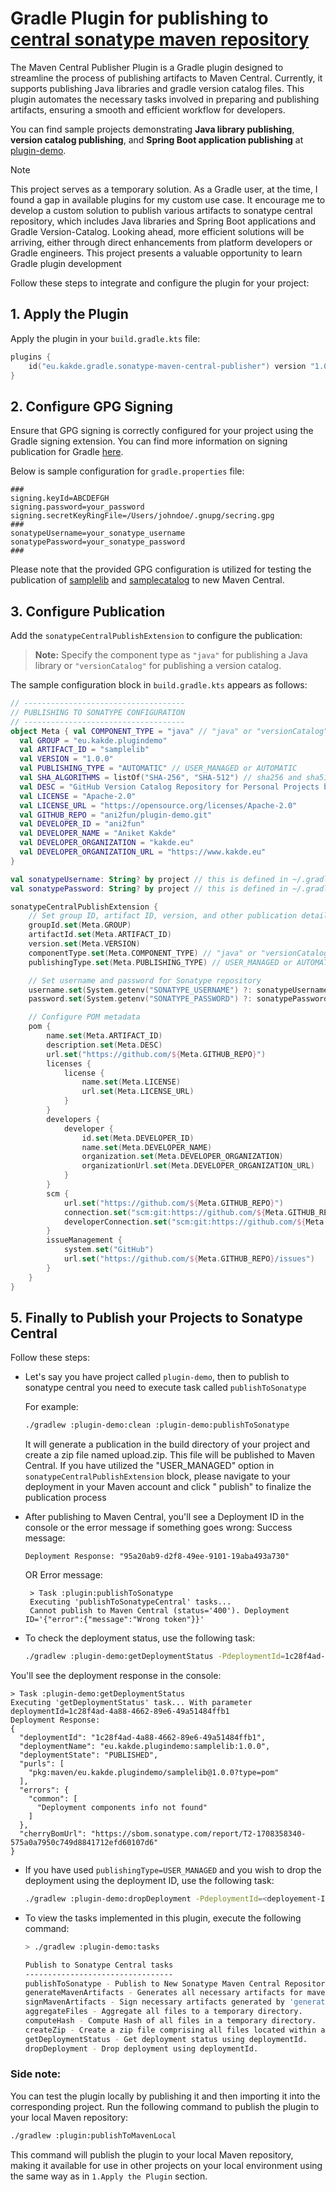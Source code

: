 # Gradle Plugin for publishing to [central sonatype maven repository](https://central.sonatype.com/)

The Maven Central Publisher Plugin is a Gradle plugin designed to streamline the process of publishing artifacts to
Maven Central. Currently, it supports publishing Java libraries and gradle version catalog files.
This plugin automates the necessary tasks involved in preparing and publishing artifacts, ensuring a smooth and
efficient workflow for developers.

You can find sample projects demonstrating **Java library publishing**, **version catalog publishing**, and **Spring
Boot application publishing** at [plugin-demo](https://github.com/ani2fun/plugin-demo).

> [!NOTE]
> This project serves as a temporary solution. As a Gradle user, at the time, I found a gap in available plugins for my
> custom use case.
> It encourage me to develop a custom solution to publish various artifacts to sonatype central repository, which
> includes Java libraries and Spring Boot applications and Gradle Version-Catalog.
> Looking ahead, more efficient solutions will be arriving, either through direct enhancements from platform developers
> or Gradle engineers.
> This project presents a valuable opportunity to learn Gradle plugin development

Follow these steps to integrate and configure the plugin for your project:

## 1. Apply the Plugin

Apply the plugin in your `build.gradle.kts` file:

```kotlin
plugins {
    id("eu.kakde.gradle.sonatype-maven-central-publisher") version "1.0.3"
}
```

## 2. Configure GPG Signing

Ensure that GPG signing is correctly configured for your project using the Gradle signing extension. You can find more
information on signing publication for Gradle [here](https://docs.gradle.org/current/userguide/signing_plugin.html).

Below is sample configuration for `gradle.properties` file:

```properties
###
signing.keyId=ABCDEFGH
signing.password=your_password
signing.secretKeyRingFile=/Users/johndoe/.gnupg/secring.gpg
###
sonatypeUsername=your_sonatype_username
sonatypePassword=your_sonatype_password
###
```

Please note that the provided GPG configuration is utilized for testing the publication
of [samplelib](https://repo1.maven.org/maven2/eu/kakde/plugindemo/samplelib/)
and [samplecatalog](https://repo1.maven.org/maven2/eu/kakde/plugindemo/samplecatalog/) to new Maven Central.

## 3. Configure Publication

Add the `sonatypeCentralPublishExtension` to configure the publication:

> **Note:** Specify the component type as `"java"` for publishing a Java library or `"versionCatalog"` for publishing a
> version catalog.

The sample configuration block in `build.gradle.kts` appears as follows:

```kotlin
// ------------------------------------
// PUBLISHING TO SONATYPE CONFIGURATION
// ------------------------------------
object Meta { val COMPONENT_TYPE = "java" // "java" or "versionCatalog"
  val GROUP = "eu.kakde.plugindemo"
  val ARTIFACT_ID = "samplelib"
  val VERSION = "1.0.0"
  val PUBLISHING_TYPE = "AUTOMATIC" // USER_MANAGED or AUTOMATIC
  val SHA_ALGORITHMS = listOf("SHA-256", "SHA-512") // sha256 and sha512 are supported but not mandatory. Only sha1 is mandatory but it is supported by default.
  val DESC = "GitHub Version Catalog Repository for Personal Projects based on Gradle"
  val LICENSE = "Apache-2.0"
  val LICENSE_URL = "https://opensource.org/licenses/Apache-2.0"
  val GITHUB_REPO = "ani2fun/plugin-demo.git"
  val DEVELOPER_ID = "ani2fun"
  val DEVELOPER_NAME = "Aniket Kakde"
  val DEVELOPER_ORGANIZATION = "kakde.eu"
  val DEVELOPER_ORGANIZATION_URL = "https://www.kakde.eu"
}

val sonatypeUsername: String? by project // this is defined in ~/.gradle/gradle.properties
val sonatypePassword: String? by project // this is defined in ~/.gradle/gradle.properties

sonatypeCentralPublishExtension {
    // Set group ID, artifact ID, version, and other publication details
    groupId.set(Meta.GROUP)
    artifactId.set(Meta.ARTIFACT_ID)
    version.set(Meta.VERSION)
    componentType.set(Meta.COMPONENT_TYPE) // "java" or "versionCatalog"
    publishingType.set(Meta.PUBLISHING_TYPE) // USER_MANAGED or AUTOMATIC

    // Set username and password for Sonatype repository
    username.set(System.getenv("SONATYPE_USERNAME") ?: sonatypeUsername)
    password.set(System.getenv("SONATYPE_PASSWORD") ?: sonatypePassword)

    // Configure POM metadata
    pom {
        name.set(Meta.ARTIFACT_ID)
        description.set(Meta.DESC)
        url.set("https://github.com/${Meta.GITHUB_REPO}")
        licenses {
            license {
                name.set(Meta.LICENSE)
                url.set(Meta.LICENSE_URL)
            }
        }
        developers {
            developer {
                id.set(Meta.DEVELOPER_ID)
                name.set(Meta.DEVELOPER_NAME)
                organization.set(Meta.DEVELOPER_ORGANIZATION)
                organizationUrl.set(Meta.DEVELOPER_ORGANIZATION_URL)
            }
        }
        scm {
            url.set("https://github.com/${Meta.GITHUB_REPO}")
            connection.set("scm:git:https://github.com/${Meta.GITHUB_REPO}")
            developerConnection.set("scm:git:https://github.com/${Meta.GITHUB_REPO}")
        }
        issueManagement {
            system.set("GitHub")
            url.set("https://github.com/${Meta.GITHUB_REPO}/issues")
        }
    }
}

```

## 5. Finally to Publish your Projects to Sonatype Central

Follow these steps:

- Let's say you have project called `plugin-demo`, then to publish to sonatype central you need to execute task
  called `publishToSonatype`

  For example:
    ```bash
    ./gradlew :plugin-demo:clean :plugin-demo:publishToSonatype
    ```

  It will generate a publication in the build directory of your project and create a zip file named upload.zip. This
  file will be published to Maven Central. If you have utilized the "USER_MANAGED" option
  in `sonatypeCentralPublishExtension` block, please navigate to your deployment in your Maven account and click "
  publish" to finalize the publication process

- After publishing to Maven Central, you'll see a Deployment ID in the console or the error message if something goes
  wrong:
  Success message:
    ```console
    Deployment Response: "95a20ab9-d2f8-49ee-9101-19aba493a730"
    ```
  OR
  Error message:
    ```console
     > Task :plugin:publishToSonatype
     Executing 'publishToSonatypeCentral' tasks...
     Cannot publish to Maven Central (status='400'). Deployment ID='{"error":{"message":"Wrong token"}}'
    ```

- To check the deployment status, use the following task:

  ```bash
  ./gradlew :plugin-demo:getDeploymentStatus -PdeploymentId=1c28f4ad-4a88-4662-89e6-49a51484ffb1
  ```

You'll see the deployment response in the console:

  ```console
  > Task :plugin-demo:getDeploymentStatus
  Executing 'getDeploymentStatus' task... With parameter deploymentId=1c28f4ad-4a88-4662-89e6-49a51484ffb1
  Deployment Response:
  {
    "deploymentId": "1c28f4ad-4a88-4662-89e6-49a51484ffb1",
    "deploymentName": "eu.kakde.plugindemo:samplelib:1.0.0",
    "deploymentState": "PUBLISHED",
    "purls": [
      "pkg:maven/eu.kakde.plugindemo/samplelib@1.0.0?type=pom"
    ],
    "errors": {
      "common": [
        "Deployment components info not found"
      ]
    },
    "cherryBomUrl": "https://sbom.sonatype.com/report/T2-1708358340-575a0a7950c749d8841712efd60107d6"
  }
  ```

- If you have used `publishingType=USER_MANAGED` and you wish to drop the deployment using the deployment ID, use the
  following task:
  ```bash
  ./gradlew :plugin-demo:dropDeployment -PdeploymentId=<deployement-ID>
  ```

- To view the tasks implemented in this plugin, execute the following command:
    ```bash
    > ./gradlew :plugin-demo:tasks
    
    Publish to Sonatype Central tasks
    ---------------------------------
    publishToSonatype - Publish to New Sonatype Maven Central Repository.
    generateMavenArtifacts - Generates all necessary artifacts for maven publication.
    signMavenArtifacts - Sign necessary artifacts generated by 'generateMavenArtifacts'.
    aggregateFiles - Aggregate all files to a temporary directory.
    computeHash - Compute Hash of all files in a temporary directory.
    createZip - Create a zip file comprising all files located within a temporary directory
    getDeploymentStatus - Get deployment status using deploymentId.
    dropDeployment - Drop deployment using deploymentId.
    ```

### Side note:

You can test the plugin locally by publishing it and then importing it into the corresponding project. Run the following
command to publish the plugin to your local Maven repository:

```bash
./gradlew :plugin:publishToMavenLocal
```

This command will publish the plugin to your local Maven repository, making it available for use in other projects on
your local environment using the same way as in `1.Apply the Plugin` section.
